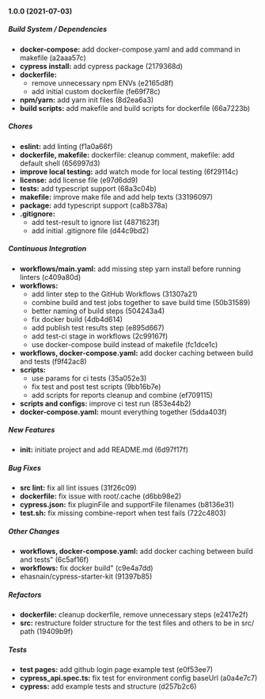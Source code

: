 #### 1.0.0 (2021-07-03)

##### Build System / Dependencies

* **docker-compose:**  add docker-compose.yaml and add command in makefile (a2aaa57c)
* **cypress install:**  add cypress package (2179368d)
* **dockerfile:**
  *  remove unnecessary npm ENVs (e2165d8f)
  *  add initial custom dockerfile (fe69f78c)
* **npm/yarn:**  add yarn init files (8d2ea6a3)
* **build scripts:**  add makefile and build scripts for dockerfile (66a7223b)

##### Chores

* **eslint:**  add linting (f1a0a66f)
* **dockerfile, makefile:**  dockerfile: cleanup comment, makefile: add default shell (656997d3)
* **improve local testing:**  add watch mode for local testing (6f29114c)
* **license:**  add license file (e97d6dd9)
* **tests:**  add typescript support (68a3c04b)
* **makefile:**  improve make file and add help texts (33196097)
* **package:**  add typescript support (ca8b378a)
* **.gitignore:**
  *  add test-result to ignore list (4871623f)
  *  add initial .gitignore file (d44c9bd2)

##### Continuous Integration

* **workflows/main.yaml:**  add missing step yarn install before running linters (c409a80d)
* **workflows:**
  *  add linter step to the GitHub Workflows (31307a21)
  *  combine build and test jobs together to save build time (50b31589)
  *  better naming of build steps (504243a4)
  *  fix docker build (4db4d614)
  *  add publish test results step (e895d667)
  *  add test-ci stage in workflows (2c99167f)
  *  use docker-compose build instead of makefile (fc1dce1c)
* **workflows, docker-compose.yaml:**  add docker caching between build and tests (f9f42ac8)
* **scripts:**
  *  use params for ci tests (35a052e3)
  *  fix test and post test scripts (9bb16b7e)
  *  add scripts for reports cleanup and combine (ef709115)
* **scripts and configs:**  improve ci test run (853e44b2)
* **docker-compose.yaml:**  mount everything together (5dda403f)

##### New Features

* **init:**  initiate project and add README.md (6d97f17f)

##### Bug Fixes

* **src lint:**  fix all lint issues (31f26c09)
* **dockerfile:**  fix issue with root/.cache (d6bb98e2)
* **cypress.json:**  fix pluginFile and supportFile filenames (b8136e31)
* **test.sh:**  fix missing combine-report when test fails (722c4803)

##### Other Changes

* **workflows, docker-compose.yaml:**  add docker caching between build and tests" (6c5af16f)
* **workflows:**  fix docker build" (c9e4a7dd)
* ehasnain/cypress-starter-kit (91397b85)

##### Refactors

* **dockerfile:**  cleanup dockerfile, remove unnecessary steps (e2417e2f)
* **src:**  restructure folder structure for the test files and others to be in src/ path (19409b9f)

##### Tests

* **test pages:**  add github login page example test (e0f53ee7)
* **cypress_api.spec.ts:**  fix test for environment config baseUrl (a0a4e7c7)
* **cypress:**  add example tests and structure (d257b2c6)
